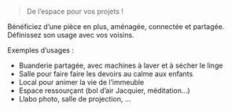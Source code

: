 > De l’espace pour vos projets !

Bénéficiez d’une pièce en plus, aménagée, connectée et partagée. Définissez son usage avec vos voisins.

Exemples d’usages :
- Buanderie partagée, avec machines à laver et à sécher le linge
- Salle pour faire faire les devoirs au calme aux enfants
- Local pour animer la vie de l’immeuble
- Espace ressourçant (bol d’air Jacquier, méditation…)
- Llabo photo, salle de projection, ...






